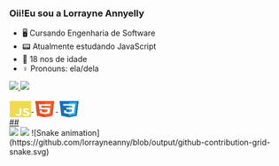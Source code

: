 ### Oii!Eu sou a Lorrayne Annyelly

- 🖥️ Cursando Engenharia de Software
- 📟 Atualmente estudando JavaScript
- 💬 18 nos de idade
-  ♀️ Pronouns: ela/dela

<div>
  <a href="https://github.com/lorrayneanny">
  <img height="180em" src="https://github-readme-stats.vercel.app/api?username=lorrayneanny&show_icons=true&theme=radical&include_all_commits=true&count_private=true"/>
  <img height="180em" src="https://github-readme-stats.vercel.app/api/top-langs/?username=lorrayneanny&layout=compact&langs_count=7&theme=radical"/>
</div>
  <div style="display: inline_block"><br>
  <img align="center" alt="Rafa-Js" height="30" width="40" src="https://raw.githubusercontent.com/devicons/devicon/master/icons/javascript/javascript-plain.svg">
  <img align="center" alt="Rafa-HTML" height="30" width="40" src="https://raw.githubusercontent.com/devicons/devicon/master/icons/html5/html5-original.svg">
  <img align="center" alt="Rafa-CSS" height="30" width="40" src="https://raw.githubusercontent.com/devicons/devicon/master/icons/css3/css3-original.svg">
</div>
  ##
  <div> 
  <a href="https://instagram.com/lorrayne.annyelly" target="_blank"><img src="https://img.shields.io/badge/-Instagram-%23E4405F?style=for-the-badge&logo=instagram&logoColor=white" target="_blank"></a>
  <a href = "mailto:lorrayneannyelly16@gmail.com"><img src="https://img.shields.io/badge/-Gmail-%23333?style=for-the-badge&logo=gmail&logoColor=white" target="_blank"></a>
 ![Snake animation](https://github.com/lorrayneanny/blob/output/github-contribution-grid-snake.svg)
</div>
